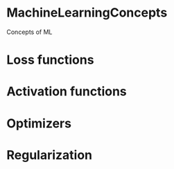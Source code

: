 # MachineLearningConcepts
Concepts of ML 

# Loss functions

# Activation functions

# Optimizers

# Regularization
